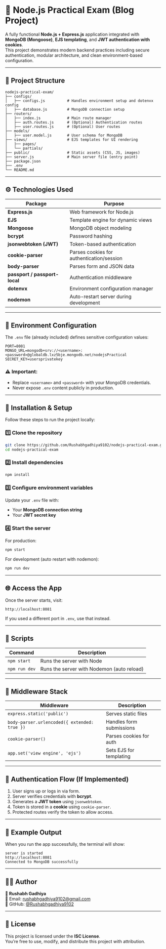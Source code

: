 # 🧠 Node.js Practical Exam (Blog Project)

A fully functional **Node.js + Express.js** application integrated with **MongoDB (Mongoose)**, **EJS templating**, and **JWT authentication with cookies**.  
This project demonstrates modern backend practices including secure authentication, modular architecture, and clean environment-based configuration.

---

## 📂 Project Structure

```
nodejs-practical-exam/
├── configs/
│   ├── configs.js          # Handles environment setup and dotenvx config
│   ├── database.js         # MongoDB connection setup
├── routers/
│   ├── index.js            # Main route manager
│   ├── auth.routes.js      # (Optional) Authentication routes
│   ├── user.routes.js      # (Optional) User routes
├── models/
│   ├── user.model.js       # User schema for MongoDB
├── views/                  # EJS templates for UI rendering
│   ├── pages/
│   └── partials/
├── public/                 # Static assets (CSS, JS, images)
├── server.js               # Main server file (entry point)
├── package.json
├── .env
└── README.md
```

---

## ⚙️ Technologies Used

| Package | Purpose |
|----------|----------|
| **Express.js** | Web framework for Node.js |
| **EJS** | Template engine for dynamic views |
| **Mongoose** | MongoDB object modeling |
| **bcrypt** | Password hashing |
| **jsonwebtoken (JWT)** | Token-based authentication |
| **cookie-parser** | Parses cookies for authentication/session |
| **body-parser** | Parses form and JSON data |
| **passport / passport-local** | Authentication middleware |
| **dotenvx** | Environment configuration manager |
| **nodemon** | Auto-restart server during development |

---

## 🔑 Environment Configuration

The `.env` file (already included) defines sensitive configuration values:

```env
PORT=8081
MONGO_URL=mongodb+srv://<username>:<password>@globaldb.lxz5bje.mongodb.net/nodejsPractical
SECRET_KEY=usersprivatekey
```

### ⚠️ Important:
- Replace `<username>` and `<password>` with your MongoDB credentials.
- Never expose `.env` content publicly in production.

---

## 🧰 Installation & Setup

Follow these steps to run the project locally:

### 1️⃣ Clone the repository
```bash
git clone https://github.com/Rushabhgadhiya9102/nodejs-practical-exam.git
cd nodejs-practical-exam
```

### 2️⃣ Install dependencies
```bash
npm install
```

### 3️⃣ Configure environment variables
Update your `.env` file with:
- Your **MongoDB connection string**
- Your **JWT secret key**

### 4️⃣ Start the server

For production:
```bash
npm start
```

For development (auto restart with nodemon):
```bash
npm run dev
```

---

## 🌐 Access the App

Once the server starts, visit:

```
http://localhost:8081
```

If you used a different port in `.env`, use that instead.

---

## 📜 Scripts

| Command | Description |
|----------|-------------|
| `npm start` | Runs the server with Node |
| `npm run dev` | Runs the server with Nodemon (auto reload) |

---

## 🧩 Middleware Stack

| Middleware | Description |
|-------------|-------------|
| `express.static('public')` | Serves static files |
| `body-parser.urlencoded({ extended: true })` | Handles form submissions |
| `cookie-parser()` | Parses cookies for auth |
| `app.set('view engine', 'ejs')` | Sets EJS for templating |

---

## 🧠 Authentication Flow (If Implemented)

1. User signs up or logs in via form.
2. Server verifies credentials with **bcrypt**.
3. Generates a **JWT token** using `jsonwebtoken`.
4. Token is stored in a **cookie** using `cookie-parser`.
5. Protected routes verify the token to allow access.

---

## 🧪 Example Output

When you run the app successfully, the terminal will show:

```
server is started
http://localhost:8081
Connected to MongoDB successfully
```

---

## 🧑‍💻 Author

**👤 Rushabh Gadhiya**  
📧 Email: [rushabhgadhiya9102@gmail.com](mailto:rushabhgadhiya9102@gmail.com)  
💼 GitHub: [@Rushabhgadhiya9102](https://github.com/Rushabhgadhiya9102)

---

## 🪪 License

This project is licensed under the **ISC License**.  
You’re free to use, modify, and distribute this project with attribution.
